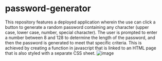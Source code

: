 # password-generator

This repository features a deployed application wherein the use can click a button to generate a random password containing any character (upper case, lower case, number, special character). The user is prompted to enter a number between 8 and 128 to determine the length of the password, and then the password is generated to meet that specific criteria. This is achieved by creating a function in javascript that is linked to an HTML page that is also styled with a separate CSS sheet.  ![image](https://user-images.githubusercontent.com/65624156/84611901-af688480-ae84-11ea-9e14-07a31ad68a2a.png)

